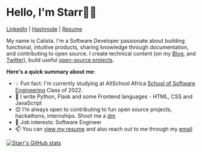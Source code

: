 # Hello, I'm Starr👋🏾

[LinkedIn](https://www.linkedin.com/in/calista-ifenkwe/) | [Hashnode](https://starr.hashnode.dev/) | [Resume](https://drive.google.com/file/d/119m1vaRSPRSXMLOh8YOdcSgwB3TiztLy/view?usp=share_link)

My name is Calista. I'm a Software Developer passionate about building functional, intuitive products, sharing knowledge through documentation, and contributing to open source. I create technical content (on my [Blog](https://starr.hashnode.dev/create-a-beginner-friendly-blog-website-using-flask-a-python-framework#heading-connect-to-the-database-using-sqlmodel), and [Twitter](https://twitter.com/_StarrSz)), build useful [open-source projects](#).

**Here's a quick summary about me**:

- 💡 Fun fact: I'm currently studying at AltSchool Africa [School of Software Engineering](https://altschoolafrica.com/schools/engineering) Class of 2022.
- 🌱 I write Python, Flask and some Frontend languages - HTML, CSS and JavaScript
- 😊 I’m always open to contributing to fun open source projects, hackathons, internships. Shoot me a [dm](https://twitter.com/_StarrSzn)
- 💼 Job interests: Software Engineer
- 📫 You can [view my resume](https://drive.google.com/file/d/119m1vaRSPRSXMLOh8YOdcSgwB3TiztLy/view?usp=share_link)
 and also reach out to me through my [email](calistaifenkwe@gmail.com)

[![Starr's GitHub stats](https://github-readme-stats.vercel.app/api?username=TechyStarr)](https://github.com/TechyStarr/github-readme-stats)



